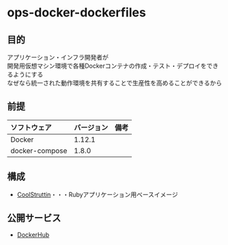 # ops-docker-dockerfiles

## 目的
アプリケーション・インフラ開発者が  
開発用仮想マシン環境で各種Dockerコンテナの作成・テスト・デプロイをできるようにする  
なぜなら統一された動作環境を共有することで生産性を高めることができるから

## 前提
| ソフトウェア     | バージョン    | 備考         |
|:---------------|:-------------|:------------|
| Docker         | 1.12.1       |             |
| docker-compose | 1.8.0        |             |

## 構成

+ [CoolStruttin](./cool_struttin)・・・Rubyアプリケーション用ベースイメージ

## 公開サービス

+ [DockerHub](https://hub.docker.com/u/harc/)

